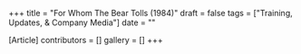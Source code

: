 +++
title = "For Whom The Bear Tolls (1984)"
draft = false
tags = ["Training, Updates, & Company Media"]
date = ""

[Article]
contributors = []
gallery = []
+++